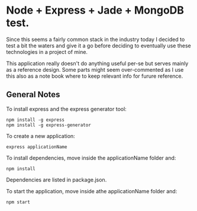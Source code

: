 
Node + Express + Jade + MongoDB test.
===================================

Since this seems a fairly common stack in the industry today I decided to test a bit the waters and give it a go before deciding to eventually use these technologies in a project of mine.

This application really doesn't do anything useful per-se but serves mainly as a reference design. Some parts might seem over-commented as I use this also as a note book where to keep relevant info for furure reference.

General Notes
-----------

To install express and the express generator tool:

    npm install -g express
	npm install -g express-generator
	
To create a new application:

    express applicationName
	
To install dependencies, move inside the applicationName folder and:

	npm install
	
Dependencies are listed in package.json.

To start the application, move inside athe applicationName folder and:

    npm start
	
